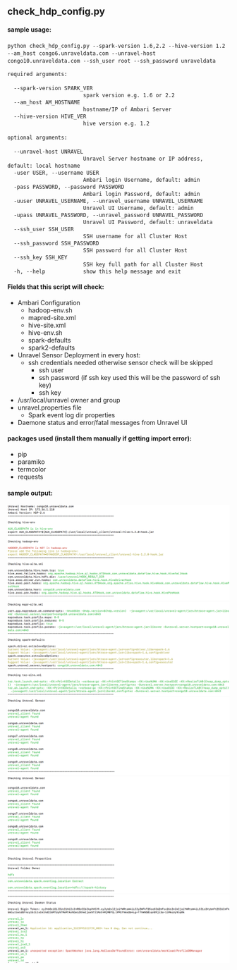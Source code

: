 ## check_hdp_config.py

#### sample usage:
`python check_hdp_config.py --spark-version 1.6,2.2 --hive-version 1.2 --am_host congo6.unraveldata.com --unravel-host congo10.unraveldata.com --ssh_user root --ssh_password unraveldata`

```
required arguments:

  --spark-version SPARK_VER
                        spark version e.g. 1.6 or 2.2
  --am_host AM_HOSTNAME
                        hostname/IP of Ambari Server
  --hive-version HIVE_VER
                        hive version e.g. 1.2

optional arguments:

  --unravel-host UNRAVEL
                        Unravel Server hostname or IP address, default: local hostname
  -user USER, --username USER
                        Ambari login Username, default: admin
  -pass PASSWORD, --password PASSWORD
                        Ambari login Password, default: admin
  -uuser UNRAVEL_USERNAME, --unravel_username UNRAVEL_USERNAME
                        Unravel UI Username, default: admin
  -upass UNRAVEL_PASSWORD, --unravel_password UNRAVEL_PASSWORD
                        Unravel UI Password, default: unraveldata
  --ssh_user SSH_USER   
                        SSH username for all Cluster Host
  --ssh_password SSH_PASSWORD
                        SSH password for all Cluster Host
  --ssh_key SSH_KEY     
                        SSH key full path for all Cluster Host
  -h, --help            show this help message and exit
 ```

#### Fields that this script will check:
* Ambari Configuration
    * hadoop-env.sh
    * mapred-site.xml
    * hive-site.xml
    * hive-env.sh
    * spark-defaults
    * spark2-defaults
* Unravel Sensor Deployment in every host:
    * ssh credentials needed otherwise sensor check will be skipped
        * ssh user
        * ssh password (if ssh key used this will be the password of ssh key)
        * ssh key
* /usr/local/unravel owner and group
* unravel.properties file
    * Spark event log dir properties
* Daemone status and error/fatal messages from Unravel UI

#### packages used (install them manually if getting import error):
- pip
- paramiko
- termcolor
- requests

#### sample output:
![img1](screenshot/20180502-182626.png)
![img2](screenshot/20180502-182711.png)
![img3](screenshot/20180502-182936.png)
![img4](screenshot/20180502-183016.png)
![img5](screenshot/20180502-183053.png)
